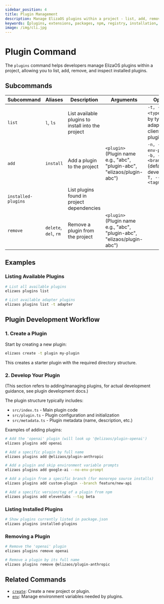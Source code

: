 ```yaml
---
sidebar_position: 4
title: Plugin Management
description: Manage ElizaOS plugins within a project - list, add, remove
keywords: [plugins, extensions, packages, npm, registry, installation, configuration]
image: /img/cli.jpg
---
```


# Plugin Command

The `plugins` command helps developers manage ElizaOS plugins within a project, allowing you to list, add, remove, and inspect installed plugins.

## Subcommands

| Subcommand          | Aliases               | Description                                        | Arguments                                                                | Options                                                                                         |
| ------------------- | --------------------- | -------------------------------------------------- | ------------------------------------------------------------------------ | ----------------------------------------------------------------------------------------------- |
| `list`              | `l`, `ls`             | List available plugins to install into the project |                                                                          | `-t, --type <type>` (filter by type: adapter, client, plugin)                                   |
| `add`               | `install`             | Add a plugin to the project                        | `<plugin>` (Plugin name e.g., "abc", "plugin-abc", "elizaos/plugin-abc") | `-n, --no-env-prompt`, `-b, --branch <branchName>` (default: v2-develop), `-T, --tag <tagname>` |
| `installed-plugins` |                       | List plugins found in project dependencies         |                                                                          |                                                                                                 |
| `remove`            | `delete`, `del`, `rm` | Remove a plugin from the project                   | `<plugin>` (Plugin name e.g., "abc", "plugin-abc", "elizaos/plugin-abc") |                                                                                                 |

## Examples

### Listing Available Plugins

```bash
# List all available plugins
elizaos plugins list

# List available adapter plugins
elizaos plugins list -t adapter
```

## Plugin Development Workflow

### 1. Create a Plugin

Start by creating a new plugin:

```bash
elizaos create -t plugin my-plugin
```

This creates a starter plugin with the required directory structure.

### 2. Develop Your Plugin

(This section refers to adding/managing plugins, for actual development guidance, see plugin development docs.)

The plugin structure typically includes:

- `src/index.ts` - Main plugin code
- `src/plugin.ts` - Plugin configuration and initialization
- `src/metadata.ts` - Plugin metadata (name, description, etc.)

Examples of adding plugins:

```bash
# Add the 'openai' plugin (will look up '@elizaos/plugin-openai')
elizaos plugins add openai

# Add a specific plugin by full name
elizaos plugins add @elizaos/plugin-anthropic

# Add a plugin and skip environment variable prompts
elizaos plugins add google-ai --no-env-prompt

# Add a plugin from a specific branch (for monorepo source installs)
elizaos plugins add custom-plugin --branch feature/new-api

# Add a specific version/tag of a plugin from npm
elizaos plugins add elevenlabs --tag beta
```

### Listing Installed Plugins

```bash
# Show plugins currently listed in package.json
elizaos plugins installed-plugins
```

### Removing a Plugin

```bash
# Remove the 'openai' plugin
elizaos plugins remove openai

# Remove a plugin by its full name
elizaos plugins remove @elizaos/plugin-anthropic
```

## Related Commands

- [`create`](./create.md): Create a new project or plugin.
- [`env`](./env.md): Manage environment variables needed by plugins.
